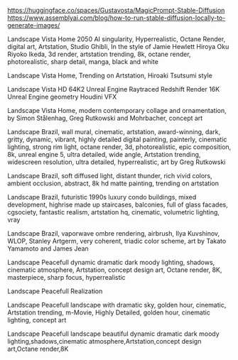https://huggingface.co/spaces/Gustavosta/MagicPrompt-Stable-Diffusion
https://www.assemblyai.com/blog/how-to-run-stable-diffusion-locally-to-generate-images/

Landscape Vista Home 2050 AI singularity, Hyperrealistic, Octane Render, digital art, Artstation, Studio Ghibli, In the style of Jamie Hewlett Hiroya Oku Riyoko Ikeda, 3d render, artstation trending, 8k, octane render, photorealistic, sharp detail, manga, black and white

Landscape Vista Home, Trending on Artstation, Hiroaki Tsutsumi style

Landscape Vista HD 64K2 Unreal Engine Raytraced Redshift Render 16K Unreal Engine geometry Houdini VFX

Landscape Vista Home, modern contemporary collage and ornamentation, by Simon Stålenhag, Greg Rutkowski and Mohrbacher, concept art

Landscape Brazil, wall mural, cinematic, artstation, award-winning, dark, gritty, dynamic, vibrant, highly detailed digital painting, painterly, cinematic lighting, strong rim light, octane render, 3d, photorealistic, epic composition, 8k, unreal engine 5, ultra detailed, wide angle, Artstation trending, widescreen resolution, ultra detailed, hyperrealistic, art by Greg Rutkowski

Landscape Brazil, soft diffused light, distant thunder, rich vivid colors, ambient occlusion, abstract, 8k hd matte painting, trending on artstation

Landscape Brazil, futuristic 1990s luxury condo buildings, mixed development, highrise made up staircases, balconies, full of glass facades, cgsociety, fantastic realism, artstation hq, cinematic, volumetric lighting, vray

Landscape Brazil, vaporwave ombre rendering, airbrush, Ilya Kuvshinov, WLOP, Stanley Artgerm, very coherent, triadic color scheme, art by Takato Yamamoto and James Jean

Landscape Peacefull dynamic dramatic dark moody lighting, shadows, cinematic atmosphere, Artstation, concept design art, Octane render, 8K, masterpiece, sharp focus, hyperrealistic

Landscape Peacefull Realization

Landscape Peacefull landscape with dramatic sky, golden hour, cinematic, Artstation trending, m-Movie, Highly Detailed, golden hour, cinematic lighting, concept art

Landscape Peacefull landscape beautiful dynamic dramatic dark moody lighting,shadows,cinematic atmosphere,Artstation,concept design art,Octane render,8K
